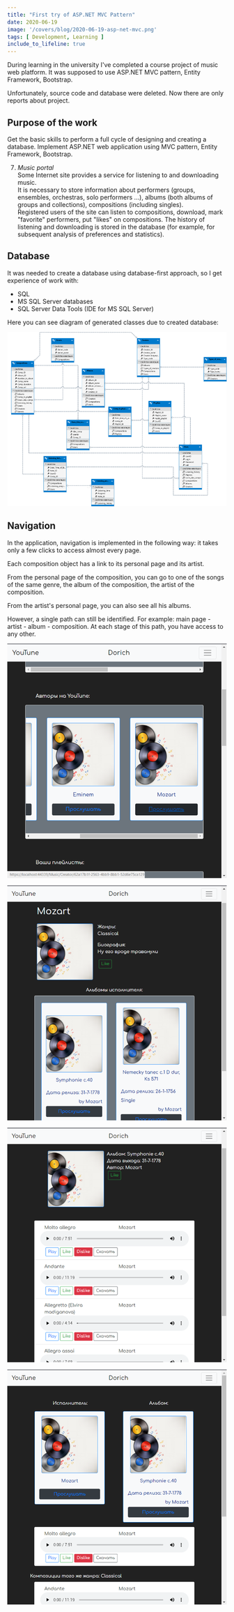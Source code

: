 ```yaml
---
title: "First try of ASP.NET MVC Pattern"
date: 2020-06-19
image: '/covers/blog/2020-06-19-asp-net-mvc.png'
tags: [ Development, Learning ]
include_to_lifeline: true
---
```


During learning in the university I've completed a course project of music web platform. It was supposed to use ASP.NET MVC pattern, Entity Framework, Bootstrap.

<!--more-->

Unfortunately, source code and database were deleted. Now there are only reports about project.

## Purpose of the work

Get the basic skills to perform a full cycle of designing and creating a database. Implement ASP.NET web application using MVC pattern, Entity Framework, Bootstrap.

7. *Music portal*  
   Some Internet site provides a service for listening to and downloading music.  
   It is necessary to store information about performers (groups, ensembles, orchestras, solo performers ...), albums (both albums of groups and collections), compositions (including singles).  
   Registered users of the site can listen to compositions, download, mark "favorite" performers, put "likes" on compositions. The history of listening and downloading is stored in the database (for example, for subsequent analysis of preferences and statistics).

## Database

It was needed to create a database using database-first approach, so I get experience of work with:
- SQL
- MS SQL Server databases
- SQL Server Data Tools (IDE for MS SQL Server)

Here you can see diagram of generated classes due to created database:

![img.png](./img.png)

## Navigation

In the application, navigation is implemented in the following way: it takes only a few clicks to access almost every page.

Each composition object has a link to its personal page and its artist.

From the personal page of the composition, you can go to one of the songs of the same genre, the album of the composition, the artist of the composition.

From the artist's personal page, you can also see all his albums.

However, a single path can still be identified. For example: main page - artist - album - composition. At each stage of this path, you have access to any other.

![img_1.png](./img_1.png)

![img_2.png](./img_2.png)

![img_3.png](./img_3.png)

![img_4.png](./img_4.png)

